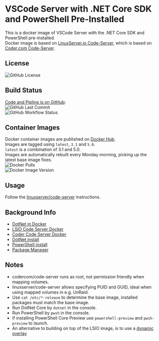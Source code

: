 # VSCode Server with .NET Core SDK and PowerShell Pre-Installed

This is a docker image of VSCode Server with the .NET Core SDK and PowerShell pre-installed.  
Docker image is based on [LinuxServer.io Code-Server](https://github.com/linuxserver/docker-code-server), which is based on [Coder.com Code-Server](https://github.com/cdr/code-server).  

## License

![GitHub License](https://img.shields.io/github/license/ptr727/VSCode-Server-DotNetCore)  

## Build Status

[Code and Pipline is on GitHub](https://github.com/ptr727/VSCode-Server-DotNetCore):  
![GitHub Last Commit](https://img.shields.io/github/last-commit/ptr727/VSCode-Server-DotNetCore?logo=github)  
![GitHub Workflow Status](https://img.shields.io/github/workflow/status/ptr727/VSCode-Server-DotNetCore/Build%20and%20Publish%20Docker%20Images?logo=github)

## Container Images

Docker container images are published on [Docker Hub](https://hub.docker.com/r/ptr727/vscode-server-dotnetcore).  
Images are tagged using `latest`, `3.1` and `5.0`.  
`latest` is a combination of 3.1 and 5.0.  
Images are automatically rebuilt every Monday morning, picking up the latest base image fixes.  
![Docker Pulls](https://img.shields.io/docker/pulls/ptr727/vscode-server-dotnetcore?logo=docker)  
![Docker Image Version](https://img.shields.io/docker/v/ptr727/vscode-server-dotnetcore/latest?label=latest&logo=docker)

## Usage

Follow the [linuxserver/code-server](https://hub.docker.com/r/linuxserver/code-server) instructions.

## Background Info

- [DotNet in Docker](https://github.com/dotnet/dotnet-docker/blob/master/3.0/sdk/bionic/amd64/Dockerfile)
- [LSIO Code Server Docker](https://github.com/linuxserver/docker-code-server/blob/master/Dockerfile)
- [Coder Code Server Docker](https://github.com/cdr/code-server/blob/master/Dockerfile)
- [DotNet install](https://docs.microsoft.com/en-us/dotnet/core/install/linux-package-manager-ubuntu-1804)
- [PowerShell install](https://docs.microsoft.com/en-us/powershell/scripting/install/installing-powershell-core-on-linux?view=powershell-7#ubuntu-1804)
- [Package Manager](https://dotnet.microsoft.com/download/linux-package-manager/ubuntu18-04/sdk-current)

## Notes

- codercom/code-server runs as root, not permission friendly when mapping volumes.
- linuxserver/code-server allows specifying PUID and GUID, ideal when using mapped volumes in e.g. UnRaid.
- Use `cat /etc/*-release` to determine the base image, installed packages must match the base image.
- Run DotNet Core by `dotnet` in the console.
- Run PowerShell by `pwsh` in the console.
- If installing PowerShell Core Preview use `powershell-preview` and `pwsh-preview` to launch.
- An alternative to building on top of the LSIO image, is to use a [dynamic overlay](https://blog.linuxserver.io/2019/09/14/customizing-our-containers/)
